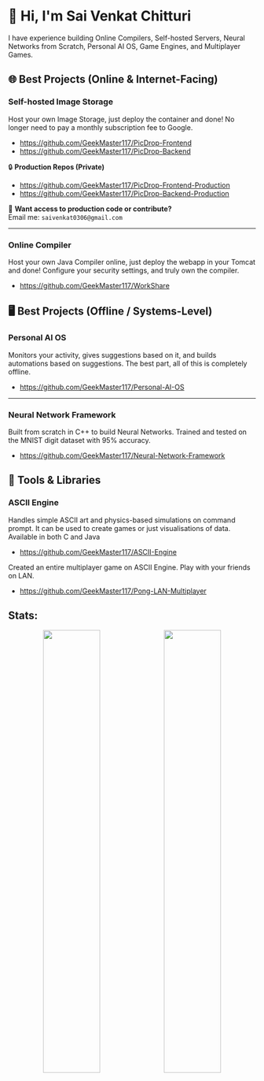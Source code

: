 # 👋 Hi, I'm Sai Venkat Chitturi
I have experience building Online Compilers, Self-hosted Servers, Neural Networks from Scratch, Personal AI OS, Game Engines, and Multiplayer Games.

## 🌐 Best Projects (Online & Internet-Facing)
### Self-hosted Image Storage
Host your own Image Storage, just deploy the container and done! No longer need to pay a monthly subscription fee to Google.
- https://github.com/GeekMaster117/PicDrop-Frontend
- https://github.com/GeekMaster117/PicDrop-Backend

🔒 **Production Repos (Private)**
- https://github.com/GeekMaster117/PicDrop-Frontend-Production
- https://github.com/GeekMaster117/PicDrop-Backend-Production

📩 **Want access to production code or contribute?**  
Email me: `saivenkat0306@gmail.com`

---

### Online Compiler
Host your own Java Compiler online, just deploy the webapp in your Tomcat and done! Configure your security settings, and truly own the compiler.
- https://github.com/GeekMaster117/WorkShare

## 🖥️ Best Projects (Offline / Systems-Level)
### Personal AI OS
Monitors your activity, gives suggestions based on it, and builds automations based on suggestions. The best part, all of this is completely offline.
- https://github.com/GeekMaster117/Personal-AI-OS

---

### Neural Network Framework
Built from scratch in C++ to build Neural Networks. Trained and tested on the MNIST digit dataset with 95% accuracy.
- https://github.com/GeekMaster117/Neural-Network-Framework

## 🧰 Tools & Libraries
### ASCII Engine
Handles simple ASCII art and physics-based simulations on command prompt. It can be used to create games or just visualisations of data. Available in both C and Java
- https://github.com/GeekMaster117/ASCII-Engine

Created an entire multiplayer game on ASCII Engine. Play with your friends on LAN.
- https://github.com/GeekMaster117/Pong-LAN-Multiplayer

## Stats:
<p align="center">
  <img src="https://github-readme-stats.vercel.app/api/top-langs/?username=GeekMaster117&layout=compact&theme=github_dark" width="48%" />
  <img src="https://leetcard.jacoblin.cool/saivenkat0306?ext=heatmap" width="48%" />
</p>
